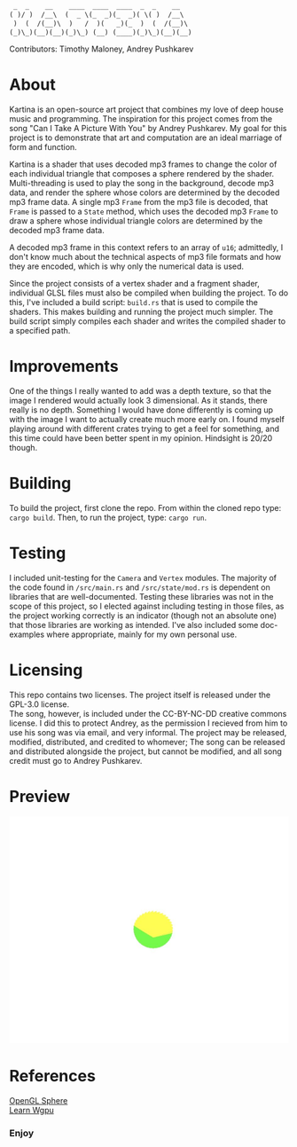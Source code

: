 ``` 
 _  _    __    ____  ____  ____  _  _    __   
( )/ )  /__\  (  _ \(_  _)(_  _)( \( )  /__\  
 )  (  /(__)\  )   /  )(   _)(_  )  (  /(__)\ 
(_)\_)(__)(__)(_)\_) (__) (____)(_)\_)(__)(__)

```

Contributors: Timothy Maloney, Andrey Pushkarev

# About
Kartina is an open-source art project that combines my love of deep house music and programming. 
The inspiration for this project comes from the song "Can I Take A Picture With You" by Andrey Pushkarev. 
My goal for this project is to demonstrate that art and computation are an ideal marriage of form and function.

Kartina is a shader that uses decoded mp3 frames to change the color of each individual triangle that composes a sphere rendered by the shader. 
Multi-threading is used to play the song in the background, decode mp3 data, and render the sphere whose colors are determined by the decoded mp3 frame data. 
A single mp3 `Frame` from the mp3 file is decoded, that `Frame` is passed to a `State` method, which uses the decoded mp3 `Frame` to draw 
a sphere whose individual triangle colors are determined by the decoded mp3 frame data.

A decoded mp3 frame in this context refers to an array of `u16`; admittedly, I don't know much about the technical aspects of mp3 file formats and how they 
are encoded, which is why only the numerical data is used.

Since the project consists of a vertex shader and a fragment shader, individual GLSL files must also be compiled when building the project. 
To do this, I've included a build script: `build.rs` that is used to compile the shaders. This makes building and running the project much simpler.
The build script simply compiles each shader and writes the compiled shader to a specified path.

# Improvements
One of the things I really wanted to add was a depth texture, so that the image I rendered would actually look 3 dimensional. As it stands, there really is no depth. 
Something I would have done differently is coming up with the image I want to actually create much more early on. I found myself playing around with different crates
trying to get a feel for something, and this time could have been better spent in my opinion. Hindsight is 20/20 though.

# Building
To build the project, first clone the repo. From within the cloned repo type: `cargo build`. Then, to run the project, type: `cargo run`.

# Testing
I included unit-testing for the `Camera` and `Vertex` modules. The majority of the code found in `/src/main.rs` and `/src/state/mod.rs` is dependent on libraries 
that are well-documented. Testing these libraries was not in the scope of this project, so I elected against including testing in those files, as the project working 
correctly is an indicator (though not an absolute one) that those libraries are working as intended. I've also included some doc-examples where appropriate, mainly
for my own personal use.

# Licensing
This repo contains two licenses. The project itself is released under the GPL-3.0 license.   
The song, however, is included under the CC-BY-NC-DD creative commons license. I did this to protect Andrey, as the permission I recieved from him to use his song was via email, and very informal. The project may be released, modified, distributed, and credited to whomever; The song can be released and distributed alongside the project, but cannot
be modified, and all song credit must go to Andrey Pushkarev.

# Preview

![Alt text](./kartina-screenshot.jpg?raw=true "Kartina")

# References
[OpenGL Sphere](http://www.songho.ca/opengl/gl_sphere.html#sphere)  
[Learn Wgpu](https://sotrh.github.io/learn-wgpu/#what-is-wgpu)  

### Enjoy
